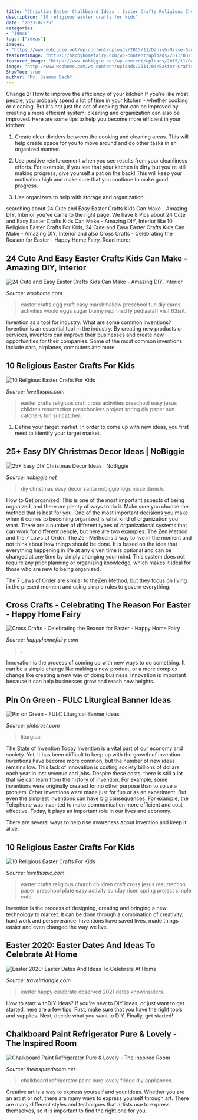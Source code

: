 ```yaml
---
title: "Christian Easter Chalkboard Ideas : Easter Crafts Religious Church Children Craft Cross Jesus Resurrection Paper Preschool Plate Easy Activity Sunday Risen Spring Project Simple Cute"
description: "10 religious easter crafts for kids"
date: "2023-07-25"
categories:
- "ideas"
tags: ["ideas"]
images:
- "https://www.nobiggie.net/wp-content/uploads/2015/11/Danish-Nisse-Santa-Logs-25-easy-DIY-Christmas-decor-NoBiggie.net_.jpg"
featuredImage: "https://happyhomefairy.com/wp-content/uploads/2011/03/img_7395-e13012526839131.jpg"
featured_image: "https://www.nobiggie.net/wp-content/uploads/2015/11/Danish-Nisse-Santa-Logs-25-easy-DIY-Christmas-decor-NoBiggie.net_.jpg"
image: "http://www.woohome.com/wp-content/uploads/2014/04/Easter-Crafts-for-Kids-17.jpg"
ShowToc: true
author: "Mr. Seamus Dach"
---
```



Change 2: How to improve the efficiency of your kitchen
If you're like most people, you probably spend a lot of time in your kitchen - whether cooking or cleaning. But it's not just the act of cooking that can be improved by creating a more efficient system; cleaning and organization can also be improved. Here are some tips to help you become more efficient in your kitchen:
1. Create clear dividers between the cooking and cleaning areas. This will help create space for you to move around and do other tasks in an organized manner.

2. Use positive reinforcement when you see results from your cleanliness efforts. For example, if you see that your kitchen is dirty but you're still making progress, give yourself a pat on the back! This will keep your motivation high and make sure that you continue to make good progress.

3. Use organizers to help with storage and organization.

	

		
searching about 24 Cute and Easy Easter Crafts Kids Can Make - Amazing DIY, Interior you've came to the right page. We have 8 Pics about 24 Cute and Easy Easter Crafts Kids Can Make - Amazing DIY, Interior like 10 Religious Easter Crafts For Kids, 24 Cute and Easy Easter Crafts Kids Can Make - Amazing DIY, Interior and also Cross Crafts - Celebrating the Reason for Easter - Happy Home Fairy. Read more:
		
    
## 24 Cute And Easy Easter Crafts Kids Can Make - Amazing DIY, Interior

<img loading=lazy src="http://www.woohome.com/wp-content/uploads/2014/04/Easter-Crafts-for-Kids-17.jpg" onerror="this.onerror=null;this.src='https://tse2.mm.bing.net/th?id=OIP.cZmalCTgTsyUSLI-_VAqxAHaJ4&amp;pid=15.1';" alt="24 Cute and Easy Easter Crafts Kids Can Make - Amazing DIY, Interior">

_Source: woohome.com_

>easter crafts egg craft easy marshmallow preschool fun diy cards activities would eggs sugar bunny repinned ly pediastaff visit 63snt. 

	

Invention as a tool for industry: What are some common inventions?
Invention is an essential tool in the industry. By creating new products or services, inventors can improve their businesses and create new opportunities for their companies. Some of the most common inventions include cars, airplanes, computers and more.

    
## 10 Religious Easter Crafts For Kids

<img loading=lazy src="http://www.lovethispic.com/uploaded_images/blogs/36-1428139992-3-1.jpg" onerror="this.onerror=null;this.src='https://tse4.mm.bing.net/th?id=OIP.wv938QeNQUHcLRWgCinskwHaKw&amp;pid=15.1';" alt="10 Religious Easter Crafts For Kids">

_Source: lovethispic.com_

>easter crafts religious craft cross activities preschool easy jesus children resurrection preschoolers project spring diy paper sun catchers fun suncatcher. 

	

1. Define your target market. In order to come up with new ideas, you first need to identify your target market.

    
## 25+ Easy DIY Christmas Decor Ideas | NoBiggie

<img loading=lazy src="https://www.nobiggie.net/wp-content/uploads/2015/11/Danish-Nisse-Santa-Logs-25-easy-DIY-Christmas-decor-NoBiggie.net_.jpg" onerror="this.onerror=null;this.src='https://tse3.mm.bing.net/th?id=OIP.MdD8GG76wTqd5K5OJjSvIgHaLL&amp;pid=15.1';" alt="25+ Easy DIY Christmas Decor Ideas | NoBiggie">

_Source: nobiggie.net_

>diy christmas easy decor santa nobiggie logs nisse danish. 

	

How to Get organized: This is one of the most important aspects of being organized, and there are plenty of ways to do it. Make sure you choose the method that is best for you.
One of the most important decisions you make when it comes to becoming organized is what kind of organization you want. There are a number of different types of organizational systems that can work for different people, but here are two examples: The Zen Method and the 7 Laws of Order.
The Zen Method is a way to live in the moment and not think about how things should be done. It is based on the idea that everything happening in life at any given time is optional and can be changed at any time by simply changing your mind. This system does not require any prior planning or organizing knowledge, which makes it ideal for those who are new to being organized.

The 7 Laws of Order are similar to theZen Method, but they focus on living in the present moment and using simple rules to govern everything.

    
## Cross Crafts - Celebrating The Reason For Easter - Happy Home Fairy

<img loading=lazy src="https://happyhomefairy.com/wp-content/uploads/2011/03/img_7395-e13012526839131.jpg" onerror="this.onerror=null;this.src='https://tse4.mm.bing.net/th?id=OIP.3jRIkOLHmPlqoMxB7VS48gHaJ4&amp;pid=15.1';" alt="Cross Crafts - Celebrating the Reason for Easter - Happy Home Fairy">

_Source: happyhomefairy.com_

>. 

	

Innovation is the process of coming up with new ways to do something. It can be a simple change like making a new product, or a more complex change like creating a new way of doing business. Innovation is important because it can help businesses grow and reach new heights.

    
## Pin On Green - FULC Liturgical Banner Ideas

<img loading=lazy src="https://i.pinimg.com/736x/fe/48/d2/fe48d2559d518f4f7b4a08c37d616dc4.jpg" onerror="this.onerror=null;this.src='https://tse2.mm.bing.net/th?id=OIP.Dye-SZPJEcFQdvR15B9ogwHaL5&amp;pid=15.1';" alt="Pin on Green - FULC Liturgical Banner Ideas">

_Source: pinterest.com_

>liturgical. 

	

The State of Invention Today
Invention is a vital part of our economy and society. Yet, it has been difficult to keep up with the growth of invention. Inventions have become more common, but the number of new ideas remains low. This lack of innovation is costing society billions of dollars each year in lost revenue and jobs.
Despite these costs, there is still a lot that we can learn from the history of invention. For example, some inventions were originally created for no other purpose than to solve a problem. Other inventions were made just for fun or as an experiment. But even the simplest inventions can have big consequences. For example, the Telephone was invented to make communication more efficient and cost-effective. Today, it plays an important role in our lives and economy.

There are several ways to help rise awareness about Invention and keep it alive.

    
## 10 Religious Easter Crafts For Kids

<img loading=lazy src="http://www.lovethispic.com/uploaded_images/blogs/36-1428139944-1-1.jpg" onerror="this.onerror=null;this.src='https://tse3.mm.bing.net/th?id=OIP.9DxhZYy0UN6oshyv-BTGigHaJ3&amp;pid=15.1';" alt="10 Religious Easter Crafts For Kids">

_Source: lovethispic.com_

>easter crafts religious church children craft cross jesus resurrection paper preschool plate easy activity sunday risen spring project simple cute. 

	

Invention is the process of designing, creating and bringing a new technology to market. It can be done through a combination of creativity, hard work and perseverance. Inventions have saved lives, made things easier and even changed the way we live.

    
## Easter 2020: Easter Dates And Ideas To Celebrate At Home

<img loading=lazy src="https://img.traveltriangle.com/blog/wp-content/uploads/2020/03/happy-easter.jpg" onerror="this.onerror=null;this.src='https://tse1.mm.bing.net/th?id=OIP.ENw_z8WirduT3cTWHLoSCgHaEO&amp;pid=15.1';" alt="Easter 2020: Easter Dates And Ideas To Celebrate At Home">

_Source: traveltriangle.com_

>easter happy celebrate observed 2021 dates knowinsiders. 

	

How to start withDIY Ideas?
If you're new to DIY ideas, or just want to get started, here are a few tips. First, make sure that you have the right tools and supplies. Next, decide what you want to DIY. Finally, get started!

    
## Chalkboard Paint Refrigerator Pure &amp; Lovely - The Inspired Room

<img loading=lazy src="https://theinspiredroom.net/wp-content/uploads/2011/03/Pure-Lovely-chalkboard_fridge_redo_11.14.jpg" onerror="this.onerror=null;this.src='https://tse2.mm.bing.net/th?id=OIP.r0YmebWRHeLF0FeUyP9I7wHaLH&amp;pid=15.1';" alt="Chalkboard Paint Refrigerator Pure &amp; Lovely - The Inspired Room">

_Source: theinspiredroom.net_

>chalkboard refrigerator paint pure lovely fridge diy appliances. 

	

Creative art is a way to express yourself and your ideas. Whether you are an artist or not, there are many ways to express yourself through art. There are many different styles and techniques that artists use to express themselves, so it is important to find the right one for you.

